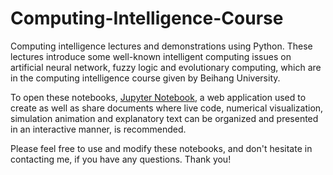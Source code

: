 # Computing-Intelligence-Course
Computing intelligence lectures and demonstrations using Python. These lectures introduce some well-known intelligent computing issues on artificial neural network, fuzzy logic and evolutionary computing, which are in the computing intelligence course given by Beihang University.

To open these notebooks, [Jupyter Notebook](http://jupyter.org/), a web application used to create as well as share documents where live code, 
numerical visualization, simulation animation and explanatory text can be organized and presented in an interactive manner, is recommended. 

Please feel free to use and modify these notebooks, and don't hesitate in contacting me, if you have any questions. Thank you!
